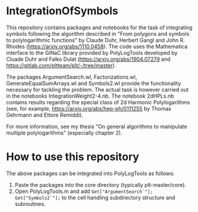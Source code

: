 # IntegrationOfSymbols
This repository contains packages and notebooks for the task of integrating symbols following the algorithm described in "From polygons and symbols to polylogarithmic functions" by Claude Duhr, Herbert Gangl and John R. Rhodes (https://arxiv.org/abs/1110.0458).
The code uses the Mathematica interface to the GiNaC library provided by PolyLogTools developed by Cluade Duhr and Falko Dulat (https://arxiv.org/abs/1904.07279 and https://gitlab.com/pltteam/plt/-/tree/master).

The packages ArgumentSearch.wl, Factorizations.wl, GenerateEqualSumArrays.wl and Symbols2.wl provide the functionality necessary for tackling the problem. The actual task is however carried out in the notebooks IntegrationWeight2-4.nb. The notebook 2dHPLs.nb contains results regarding the special class of 2d Harmonic Polylogarithms (see, for example, https://arxiv.org/abs/hep-ph/0111255 by Thomas Gehrmann and Ettore Remiddi).

For more information, see my thesis "On general algorithms to manipulate multiple polylogarithms" (especially chapter 2).

# How to use this repository
The above packages can be integrated into PolyLogTools as follows:
1. Paste the packages into the core directory (typically plt-master/core).
2. Open PolyLogTools.m and add
   ```Get["ArgumentSearch`"]; Get["Symbols2`"];```
   to the cell handling subdirectory structure and subroutines.
